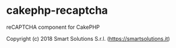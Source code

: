 # cakephp-recaptcha
reCAPTCHA component for CakePHP

Copyright (c) 2018 Smart Solutions S.r.l. (https://smartsolutions.it)